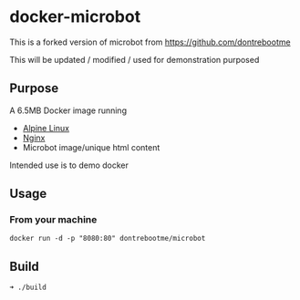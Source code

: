 docker-microbot
======================

This is a forked version of microbot from https://github.com/dontrebootme

This will be updated / modified / used for demonstration purposed

## Purpose
A 6.5MB Docker image running
- [Alpine Linux](https://github.com/gliderlabs/docker-alpine)
- [Nginx](http://nginx.org/)
- Microbot image/unique html content

Intended use is to demo docker 


## Usage
### From your machine
```
docker run -d -p "8080:80" dontrebootme/microbot
```

## Build
```
➜ ./build
```
